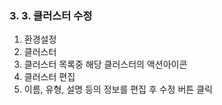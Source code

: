 ### 3. 3. 클러스터 수정

1. 환경설정
2. 클러스터
3. 클러스터 목록중 해당 클러스터의 액션아이콘
4. 클러스터 편집
5. 이름, 유형, 설명 등의 정보를 편집 후 수정 버튼 클릭



